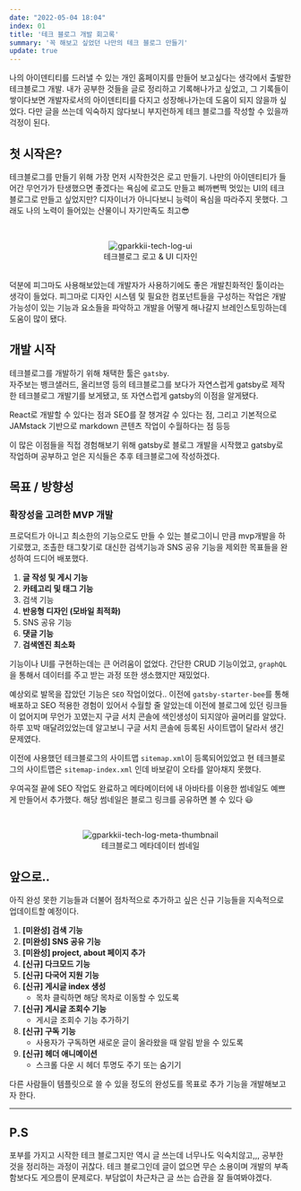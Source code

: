 ```yaml
---
date: "2022-05-04 18:04"
index: 01
title: '테크 블로그 개발 회고록'
summary: '꼭 해보고 싶었던 나만의 테크 블로그 만들기'
update: true
---
```


나의 아이덴티티를 드러낼 수 있는 개인 홈페이지를 만들어 보고싶다는 생각에서 출발한 테크블로그 개발.
내가 공부한 것들을 글로 정리하고 기록해나가고 싶었고, 그 기록들이 쌓이다보면 개발자로서의 아이덴티티를 다지고 성장해나가는데 도움이 되지 않을까 싶었다.
다만 글을 쓰는데 익숙하지 않다보니 부지런하게 테크 블로그를 작성할 수 있을까 걱정이 된다.

## 첫 시작은?

테크블로그를 만들기 위해 가장 먼저 시작한것은 로고 만들기.
나만의 아이덴티티가 들어간 무언가가 탄생했으면 좋겠다는 욕심에 로고도 만들고 삐까뻔쩍 멋있는 UI의 테크블로그로 만들고 싶었지만?
디자이너가 아니다보니 능력이 욕심을 따라주지 못했다. 그래도 나의 노력이 들어있는 산물이니 자기만족도 최고😎

<br/>
<figure align="center">
<img class="responsive-image" src="https://user-images.githubusercontent.com/71811780/236880235-62786746-087b-4232-b427-7608ab7eb176.png" alt="gparkkii-tech-log-ui"></img>
<figcaption>테크블로그 로고 & UI 디자인</figcaption>
</figure>
<br/>
덕분에 피그마도 사용해보았는데 개발자가 사용하기에도 좋은 개발친화적인 툴이라는 생각이 들었다. 피그마로 디자인 시스템 및 필요한 컴포넌트들을 구성하는 작업은 개발 가능성이 있는 기능과 요소들을 파악하고 개발을 어떻게 해나갈지 브레인스토밍하는데 도움이 많이 됐다.

## 개발 시작

테크블로그를 개발하기 위해 채택한 툴은 `gatsby`.  
자주보는 뱅크샐러드, 올리브영 등의 테크블로그를 보다가 자연스럽게 gatsby로 제작한 테크블로그 개발기를 보게됐고, 또 자연스럽게 gatsby의 이점을 알게됐다.

React로 개발할 수 있다는 점과 SEO를 잘 챙겨갈 수 있다는 점, 그리고 기본적으로 JAMstack 기반으로 markdown 콘텐츠 작업이 수월하다는 점 등등

이 많은 이점들을 직접 경험해보기 위해 gatsby로 블로그 개발을 시작했고 gatsby로 작업하며 공부하고 얻은 지식들은 추후 테크블로그에 작성하겠다.

## 목표 / 방향성

### 확장성을 고려한 MVP 개발

프로덕트가 아니고 최소한의 기능으로도 만들 수 있는 블로그이니 만큼 mvp개발을 하기로했고, 조촐한 태그찾기로 대신한 검색기능과 SNS 공유 기능을 제외한 목표들을 완성하여 드디어 배포했다.

1. **글 작성 및 게시 기능**
2. **카테고리 및 태그 기능**
3. 검색 기능
4. **반응형 디자인 (모바일 최적화)**
5. SNS 공유 기능
6. **댓글 기능**
7. **검색엔진 최소화**

기능이나 UI를 구현하는데는 큰 어려움이 없었다. 간단한 CRUD 기능이었고, `graphQL`을 통해서 데이터를 주고 받는 과정 또한 생소했지만 재밌었다.

예상외로 발목을 잡았던 기능은 `SEO` 작업이었다..
이전에 `gatsby-starter-bee`를 통해 배포하고 SEO 적용한 경험이 있어서 수월할 줄 알았는데 이전에 블로그에 있던 링크들이 없어지며 무언가 꼬였는지 구글 서치 콘솔에 색인생성이 되지않아 골머리를 알았다.
하루 꼬박 매달려있었는데 알고보니 구글 서치 콘솔에 등록된 사이트맵이 달라서 생긴 문제였다.

이전에 사용했던 테크블로그의 사이트맵 `sitemap.xml`이 등록되어있었고 현 테크블로그의 사이트맵은 `sitemap-index.xml` 인데 바보같이 오타를 알아채지 못했다.

우여곡절 끝에 SEO 작업도 완료하고 메타메이터에 내 아바타를 이용한 썸네일도 예쁘게 만들어서 추가했다. 해당 썸네일은 블로그 링크를 공유하면 볼 수 있다 😃

<br/>
<figure align="center">
<img class="responsive-image" src="https://user-images.githubusercontent.com/71811780/236894541-ce4631e2-e067-4911-91e7-c6a8b2f166d2.png" alt="gparkkii-tech-log-meta-thumbnail" title="썸네일"></img>
<figcaption>테크블로그 메타데이터 썸네일</figcaption>
</figure>


## 앞으로..
아직 완성 못한 기능들과 더불어 점차적으로 추가하고 싶은 신규 기능들을 지속적으로 업데이트할 예정이다.

1. **[미완성] 검색 기능**
2. **[미완성] SNS 공유 기능**
3. **[미완성] project, about 페이지 추가**
4. **[신규] 다크모드 기능**
5. **[신규] 다국어 지원 기능**
6. **[신규] 게시글 index 생성** 
   - 목차 클릭하면 해당 목차로 이동할 수 있도록
7. **[신규] 게시글 조회수 기능** 
   - 게시글 조회수 기능 추가하기
8. **[신규] 구독 기능** 
   - 사용자가 구독하면 새로운 글이 올라왔을 때 알림 받을 수 있도록
9. **[신규] 헤더 애니메이션** 
   - 스크롤 다운 시 헤더 투명도 주기 또는 숨기기


다른 사람들이 템플릿으로 쓸 수 있을 정도의 완성도를 목표로 추가 기능을 개발해보고자 한다.

---

## P.S 
포부를 가지고 시작한 테크 블로그지만 역시 글 쓰는데 너무나도 익숙치않고,,, 공부한 것을 정리하는 과정이 귀찮다. 테크 블로그인데 글이 없으면 무슨 소용이며 개발의 부족함보다도 게으름이 문제로다. 부담없이 차근차근 글 쓰는 습관을 잘 들여봐야겠다.
